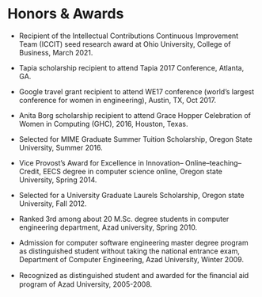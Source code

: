 Honors & Awards
=========
* Recipient of the Intellectual Contributions Continuous Improvement Team (ICCIT) seed research award at Ohio University, College of Business, March 2021.

* Tapia scholarship recipient to attend Tapia 2017 Conference, Atlanta, GA.

* Google travel grant recipient to attend WE17 conference (world’s largest conference for women in engineering), Austin, TX, Oct 2017.

* Anita Borg scholarship recipient to attend Grace Hopper Celebration of Women in Computing (GHC), 2016, Houston, Texas.

* Selected for MIME Graduate Summer Tuition Scholarship, Oregon State University, Summer 2016.

* Vice Provost’s Award for Excellence in Innovation– Online–teaching–Credit, EECS degree in computer science online, Oregon state University, Spring 2014.

* Selected for a University Graduate Laurels Scholarship, Oregon state University, Fall 2012.

* Ranked 3rd among about 20 M.Sc. degree students in computer engineering department, Azad university, Spring 2010.

* Admission for computer software engineering master degree program as distinguished student without taking the national entrance exam, Department of Computer Engineering, Azad University, Winter 2009.

* Recognized as distinguished student and awarded for the ﬁnancial aid program of Azad University, 2005-2008.
